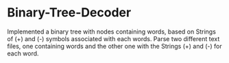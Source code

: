 # Binary-Tree-Decoder
Implemented a binary tree with nodes containing words, based on Strings of (+) and (-) symbols associated  with each words.
Parse two different text files, one containing words and the other one with the Strings (+) and (-) for each word.

